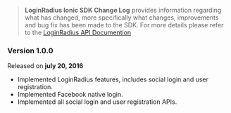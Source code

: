 > **LoginRadius Ionic SDK Change Log** provides information regarding what has changed, more specifically what changes, improvements and bug fix has been made to the SDK. For more details please refer to the [LoginRadius API Documention](http://apidocs.loginradius.com/docs/ionic)

### Version 1.0.0
Released on **july 20,  2016**

- Implemented LoginRadius features, includes social login and user registration.
- Implemented Facebook native login.
- Implemented all social login and user registration APIs.
